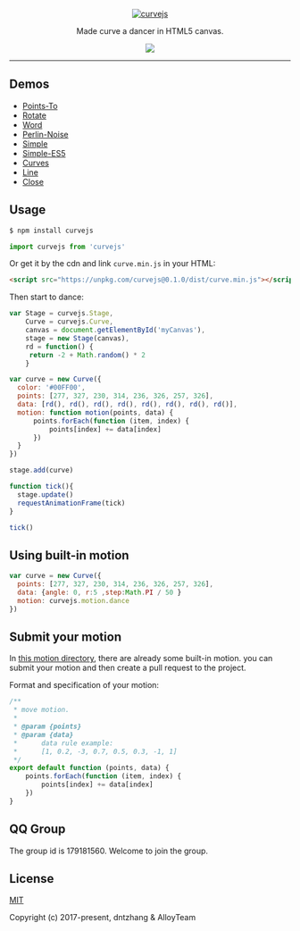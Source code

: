<p align="center">
  <a href ="##"><img alt="curvejs" src="http://images2015.cnblogs.com/blog/105416/201704/105416-20170416212420259-931391833.png"></a>
</p>
<p align="center">
Made curve a dancer in HTML5 canvas. 
</p>
<p align="center">
  <a href="https://travis-ci.org/AlloyTeam/omi"><img src="https://travis-ci.org/AlloyTeam/omi.svg"></a>
</p>

---

## Demos

* [Points-To](https://alloyteam.github.io/curvejs/pg/rd.html?type=points-to)
* [Rotate](https://alloyteam.github.io/curvejs/pg/rd.html?type=rotate)
* [Word](https://alloyteam.github.io/curvejs/pg/rd.html?type=word)
* [Perlin-Noise](https://alloyteam.github.io/curvejs/pg/rd.html?type=noise)
* [Simple](https://alloyteam.github.io/curvejs/pg/rd.html?type=simple)
* [Simple-ES5](https://alloyteam.github.io/curvejs/pg/rd.html?type=simple-es5)
* [Curves](https://alloyteam.github.io/curvejs/pg/rd.html?type=curves)
* [Line](https://alloyteam.github.io/curvejs/pg/rd.html?type=line)
* [Close](https://alloyteam.github.io/curvejs/pg/rd.html?type=close)

## Usage

```bash
$ npm install curvejs
```

```javascript
import curvejs from 'curvejs'
```

Or get it by the cdn and link `curve.min.js` in your HTML:

```html
<script src="https://unpkg.com/curvejs@0.1.0/dist/curve.min.js"></script>
```

Then start to dance:

```js
var Stage = curvejs.Stage,
    Curve = curvejs.Curve,
    canvas = document.getElementById('myCanvas'),
    stage = new Stage(canvas),
    rd = function() {
     return -2 + Math.random() * 2
    }

var curve = new Curve({
  color: '#00FF00',
  points: [277, 327, 230, 314, 236, 326, 257, 326],
  data: [rd(), rd(), rd(), rd(), rd(), rd(), rd(), rd()],
  motion: function motion(points, data) {
      points.forEach(function (item, index) {
          points[index] += data[index]
      })
  }
})

stage.add(curve)

function tick(){
  stage.update()
  requestAnimationFrame(tick)
}

tick()
```

## Using built-in motion

```js
var curve = new Curve({
  points: [277, 327, 230, 314, 236, 326, 257, 326],
  data: {angle: 0, r:5 ,step:Math.PI / 50 }
  motion: curvejs.motion.dance
})
```

## Submit your motion

In [this motion directory](https://github.com/AlloyTeam/curvejs/tree/master/src/motion), there are already some built-in motion. you can submit your motion and then create a pull request to the project. 

Format and specification of your motion:

```js
/**
 * move motion.
 *
 * @param {points}
 * @param {data}
 *      data rule example:
 *      [1, 0.2, -3, 0.7, 0.5, 0.3, -1, 1]
 */
export default function (points, data) {
    points.forEach(function (item, index) {
        points[index] += data[index]
    })
}
```

## QQ Group

The group id is 179181560. Welcome to join the group.

## License

[MIT](http://opensource.org/licenses/MIT)

Copyright (c) 2017-present, dntzhang & AlloyTeam